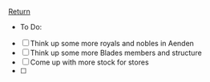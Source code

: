 [ Return](index.md)



- To Do:

- [ ] Think up some more royals and nobles in Aenden
- [ ] Think up some more Blades members and structure
- [ ] Come up with more stock for stores
- [ ] 




